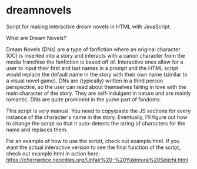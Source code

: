 # dreamnovels

Script for making interactive dream novels in HTML with JavaScript.

What are Dream Novels?

Dream Novels (DNs) are a type of fanfiction where an original character (OC) is inserted into a story and interacts with a canon character from the media franchise the fanfiction is based off of. Interactive ones allow for a user to input their first and last names in a prompt and the HTML script would replace the default name in the story with their own name (similar to a visual novel game). DNs are (typically) written in a third person perspective, so the user can read about themselves falling in love with the main character of the story. They are self-indulgent in nature and are mainly romantic. DNs are quite prominent in the yume part of fandoms.

This script is very manual. You need to copy/paste the JS sections for every instance of the character's name in the story. Eventually, I'll figure out how to change the script so that it auto-detects the string of characters for the name and replaces them. 

For an example of how to use the script, check out example.html. If you want the actual interactive version to see the final function of the script, check out example.html in action here:
https://cherriedice.neocities.org/Unfair%20-%20Yukimura%20Seiichi.html
